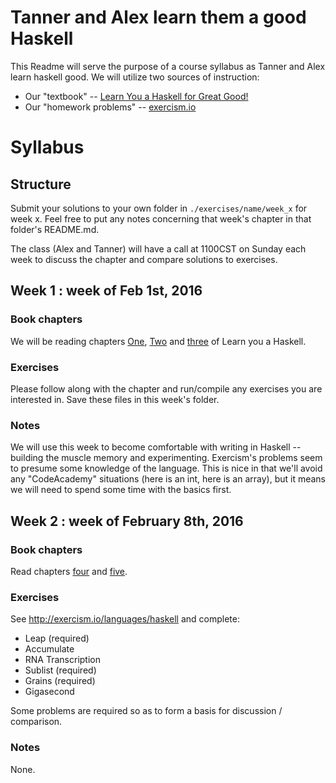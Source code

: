 # Tanner and Alex learn them a good Haskell

This Readme will serve the purpose of a course syllabus as Tanner and Alex learn haskell good. We will utilize two sources of instruction:

* Our "textbook" -- [Learn You a Haskell for Great Good!](http://learnyouahaskell.com/chapters)
* Our "homework problems" -- [exercism.io](http://exercism.io/languages/haskell)

# Syllabus

## Structure

Submit your solutions to your own folder in `./exercises/name/week_x` for week x. 
Feel free to put any notes concerning that week's chapter in that folder's README.md. 

The class (Alex and Tanner) will have a call at 1100CST on Sunday each week
to discuss the chapter and compare solutions to exercises.

## Week 1 : week of Feb 1st, 2016
### Book chapters

We will be reading chapters [One](http://learnyouahaskell.com/introduction#about-this-tutorial), [Two](http://learnyouahaskell.com/starting-out#ready-set-go) and [three](http://learnyouahaskell.com/types-and-typeclasses#believe-the-type) of Learn you a Haskell.

### Exercises

Please follow along with the chapter and run/compile any exercises you are interested in. Save these files in this week's folder.

### Notes

We will use this week to become comfortable with writing in Haskell -- building the muscle memory and experimenting. Exercism's problems seem
to presume some knowledge of the language. This is nice in that we'll avoid any "CodeAcademy" situations (here is an int, here is an array),
but it means we will need to spend some time with the basics first.

## Week 2 : week of February 8th, 2016

### Book chapters

Read chapters [four](http://learnyouahaskell.com/syntax-in-functions) and [five](http://learnyouahaskell.com/recursion).

### Exercises

See http://exercism.io/languages/haskell and complete:

* Leap (required)
* Accumulate
* RNA Transcription
* Sublist (required)
* Grains (required)
* Gigasecond

Some problems are required so as to form a basis for discussion / comparison.

### Notes

None.
